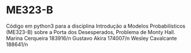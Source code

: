 # ME323-B
Código em python3 para a disciplina Introdução a Modelos Probabilísticos (ME323-B) sobre a Porta dos Desesperados, Problema de Monty Hall. 
Marina Cerqueira 183916/n
Gustavo Akira 174007/n
Wesley Cavalcante 188641/n
